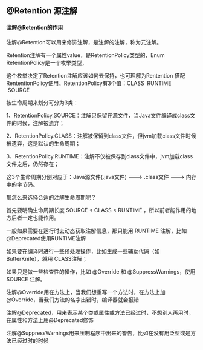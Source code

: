 ## @Retention 源注解

#### 注解@Retention的作用

注解@Retention可以用来修饰注解，是注解的注解，称为元注解。

Retention注解有一个属性value，是RetentionPolicy类型的，Enum RetentionPolicy是一个枚举类型，

这个枚举决定了Retention注解应该如何去保持，也可理解为Rentention 搭配 RententionPolicy使用。RetentionPolicy有3个值：CLASS  RUNTIME   SOURCE

按生命周期来划分可分为3类：

1、RetentionPolicy.SOURCE：注解只保留在源文件，当Java文件编译成class文件的时候，注解被遗弃；

2、RetentionPolicy.CLASS：注解被保留到class文件，但jvm加载class文件时候被遗弃，这是默认的生命周期；

3、RetentionPolicy.RUNTIME：注解不仅被保存到class文件中，jvm加载class文件之后，仍然存在；

这3个生命周期分别对应于：Java源文件(.java文件) ---> .class文件 ---> 内存中的字节码。

那怎么来选择合适的注解生命周期呢？

首先要明确生命周期长度 SOURCE < CLASS < RUNTIME ，所以前者能作用的地方后者一定也能作用。

一般如果需要在运行时去动态获取注解信息，那只能用 RUNTIME 注解，比如@Deprecated使用RUNTIME注解

如果要在编译时进行一些预处理操作，比如生成一些辅助代码（如 ButterKnife），就用 CLASS注解；

如果只是做一些检查性的操作，比如 @Override 和 @SuppressWarnings，使用SOURCE 注解。

注解@Override用在方法上，当我们想重写一个方法时，在方法上加@Override，当我们方法的名字出错时，编译器就会报错

注解@Deprecated，用来表示某个类或属性或方法已经过时，不想别人再用时，在属性和方法上用@Deprecated修饰

注解@SuppressWarnings用来压制程序中出来的警告，比如在没有用泛型或是方法已经过时的时候

 

